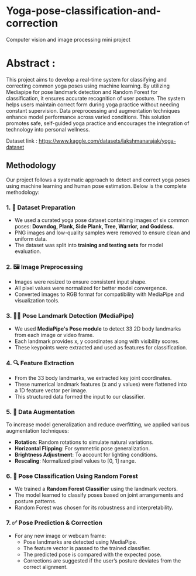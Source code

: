 # Yoga-pose-classification-and-correction
Computer vision and image processing mini project


# Abstract : 

This project aims to develop a real-time system for classifying and correcting common yoga poses using machine learning. By utilizing Mediapipe for pose landmark detection and Random Forest for classification, it ensures accurate recognition of user posture. The system helps users maintain correct form during yoga practice without needing constant supervision. Data preprocessing and augmentation techniques enhance model performance across varied conditions. This solution promotes safe, self-guided yoga practice and encourages the integration of technology into personal wellness.

Dataset link : 
https://www.kaggle.com/datasets/lakshmanarajak/yoga-dataset


##  Methodology

Our project follows a systematic approach to detect and correct yoga poses using machine learning and human pose estimation. Below is the complete methodology:

### 1. 📂 Dataset Preparation
- We used a curated yoga pose dataset containing images of six common poses: **Downdog, Plank, Side Plank, Tree, Warrior, and Goddess**.
- PNG images and low-quality samples were removed to ensure clean and uniform data.
- The dataset was split into **training and testing sets** for model evaluation.

### 2. 🖼️ Image Preprocessing
- Images were resized to ensure consistent input shape.
- All pixel values were normalized for better model convergence.
- Converted images to RGB format for compatibility with MediaPipe and visualization tools.

### 3. 🧘‍♀️ Pose Landmark Detection (MediaPipe)
- We used **MediaPipe's Pose module** to detect 33 2D body landmarks from each image or video frame.
- Each landmark provides x, y coordinates along with visibility scores.
- These keypoints were extracted and used as features for classification.

### 4. 🔍 Feature Extraction
- From the 33 body landmarks, we extracted key joint coordinates.
- These numerical landmark features (x and y values) were flattened into a 1D feature vector per image.
- This structured data formed the input to our classifier.

### 5. 🧪 Data Augmentation
To increase model generalization and reduce overfitting, we applied various augmentation techniques:
- **Rotation**: Random rotations to simulate natural variations.
- **Horizontal Flipping**: For symmetric pose generalization.
- **Brightness Adjustment**: To account for lighting conditions.
- **Rescaling**: Normalized pixel values to [0, 1] range.

### 6. 🌲 Pose Classification Using Random Forest
- We trained a **Random Forest Classifier** using the landmark vectors.
- The model learned to classify poses based on joint arrangements and posture patterns.
- Random Forest was chosen for its robustness and interpretability.

### 7. ✅ Pose Prediction & Correction
- For any new image or webcam frame:
  - Pose landmarks are detected using MediaPipe.
  - The feature vector is passed to the trained classifier.
  - The predicted pose is compared with the expected pose.
  - Corrections are suggested if the user’s posture deviates from the correct alignment.






